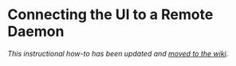 # Connecting the UI to a Remote Daemon

_This instructional how-to has been updated and [moved to the wiki](https://github.com/Ball-Network/ballcoin-blockchain/wiki/Connecting-the-UI-to-a-remote-daemon)._
